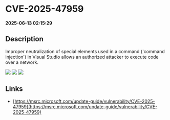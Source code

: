 # CVE-2025-47959

**2025-06-13 02:15:29**

## Description
Improper neutralization of special elements used in a command ('command injection') in Visual Studio allows an authorized attacker to execute code over a network.

![](https://img.shields.io/static/v1?label=Score&message=7.1&color=red)
![](https://img.shields.io/static/v1?label=Severity&message=HIGH&color=red)
![](https://img.shields.io/static/v1?label=CWE&message=RCE&color=green)

## Links
- [https://msrc.microsoft.com/update-guide/vulnerability/CVE-2025-47959](https://msrc.microsoft.com/update-guide/vulnerability/CVE-2025-47959)
